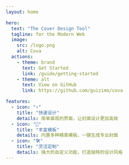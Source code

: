 ```yaml
---
layout: home

hero:
  text: "The Cover Design Tool"
  tagline: for the Modern Web
  image:
    src: /logo.png
    alt: Cova
  actions:
    - theme: brand
      text: Get Started
      link: /guide/getting-started
    - theme: alt
      text: View on GitHub
      link: https://github.com/guizimo/cova

features:
  - icon: "⚡️"
    title: "快速设计"
    details: 简单直观的界面，让封面设计更加高效
  - icon: "🎨"
    title: "丰富模板"
    details: 内置多种精美模板，一键生成专业封面
  - icon: "🛠️"
    title: "灵活定制"
    details: 强大的自定义功能，打造独特的设计风格
---
```

